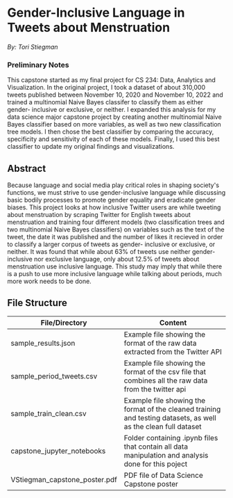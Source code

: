 # Gender-Inclusive Language in Tweets about Menstruation

_By: Tori Stiegman_

### Preliminary Notes
This capstone started as my final project for CS 234: Data, Analytics and Visualization. In the original project, I took a dataset of about 310,000 tweets published between November 10, 2020 and November 10, 2022 and trained a multinomial Naive Bayes classifer to classify them as either gender- inclusive or exclusive, or neither. I expanded this analysis for my data science major capstone project by creating another multinomial Naive Bayes classifier based on more variables, as well as two new classification tree models. I then chose the best classifier by comparing the accuracy, specificity and sensitivity of each of these models. Finally, I used this best classifier to update my original findings and visualizations. 


## Abstract
Because language and social media play critical roles in shaping society's functions, we must strive to use gender-inclusive language while discussing basic bodily processes to promote gender equality and eradicate gender biases. This project looks at how inclusive Twitter users are while tweeting about menstruation by scraping Twitter for English tweets about menstruation and training four different models (two classification trees and two multinomial Naive Bayes classifiers) on variables such as the text of the tweet, the date it was published and the number of likes it recieved in order to classify a larger corpus of tweets as gender- inclusive or exclusive, or neither. It was found that while about 63% of tweets use neither gender-inclusive nor exclusive language, only about 12.5% of tweets about menstruation use inclusive language. This study may imply that while there is a push to use more inclusive language while talking about periods, much more work needs to be done. 


## File Structure
File/Directory | Content
------------- | -------------
sample_results.json | Example file showing the format of the raw data extracted from the Twitter API
sample_period_tweets.csv  | Example file showing the format of the csv file that combines all the raw data from the twitter api
sample_train_clean.csv | Example file showing the format of the cleaned training and testing datasets, as well as the clean full dataset
capstone_jupyter_notebooks | Folder containing .ipynb files that contain all data manipulation and analysis done for this poject
VStiegman_capstone_poster.pdf | PDF file of Data Science Capstone poster 
